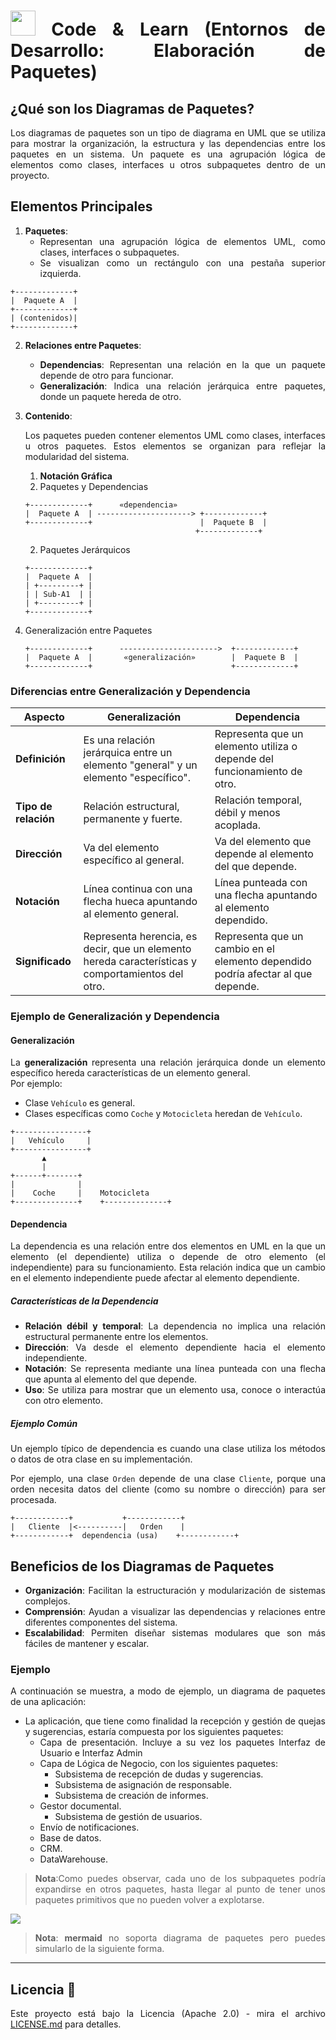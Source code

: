 <div align="justify">

# <img src=../../../../images/coding-book.png width="40"> Code & Learn (Entornos de Desarrollo: Elaboración de Paquetes)

## ¿Qué son los Diagramas de Paquetes?

Los diagramas de paquetes son un tipo de diagrama en UML que se utiliza para mostrar la organización, la estructura y las dependencias entre los paquetes en un sistema. Un paquete es una agrupación lógica de elementos como clases, interfaces u otros subpaquetes dentro de un proyecto.

## Elementos Principales

1. **Paquetes**:
   - Representan una agrupación lógica de elementos UML, como clases, interfaces o subpaquetes.
   - Se visualizan como un rectángulo con una pestaña superior izquierda.

```text
+-------------+
|  Paquete A  |
+-------------+
| (contenidos)|
+-------------+

```

2. **Relaciones entre Paquetes**:
   - **Dependencias**: Representan una relación en la que un paquete depende de otro para funcionar.
   - **Generalización**: Indica una relación jerárquica entre paquetes, donde un paquete hereda de otro.

3. **Contenido**:
  
    Los paquetes pueden contener elementos UML como clases, interfaces u otros paquetes. Estos elementos se organizan para reflejar la modularidad del sistema.

   1. **Notación Gráfica**
   2. Paquetes y Dependencias

    ```text
    +-------------+      «dependencia»
    |  Paquete A  | ---------------------> +-------------+
    +-------------+                        |  Paquete B  |
                                          +-------------+
    ```

   2. Paquetes Jerárquicos

    ```text
    +-------------+
    |  Paquete A  |
    | +---------+ |
    | | Sub-A1  | |
    | +---------+ |
    +-------------+
    ```

3. Generalización entre Paquetes

    ```text
    +-------------+      ---------------------->  +-------------+
    |  Paquete A  |       «generalización»        |  Paquete B  |
    +-------------+                               +-------------+
    ```

### Diferencias entre Generalización y Dependencia

| Aspecto                  | Generalización                                           | Dependencia                                               |
|--------------------------|----------------------------------------------------------|----------------------------------------------------------|
| **Definición**           | Es una relación jerárquica entre un elemento "general" y un elemento "específico". | Representa que un elemento utiliza o depende del funcionamiento de otro. |
| **Tipo de relación**     | Relación estructural, permanente y fuerte.               | Relación temporal, débil y menos acoplada.               |
| **Dirección**            | Va del elemento específico al general.                   | Va del elemento que depende al elemento del que depende. |
| **Notación**             | Línea continua con una flecha hueca apuntando al elemento general. | Línea punteada con una flecha apuntando al elemento dependido. |
| **Significado**          | Representa herencia, es decir, que un elemento hereda características y comportamientos del otro. | Representa que un cambio en el elemento dependido podría afectar al que depende. |

### Ejemplo de Generalización y Dependencia

#### Generalización

La **generalización** representa una relación jerárquica donde un elemento específico hereda características de un elemento general.  
Por ejemplo:

- Clase `Vehículo` es general.
- Clases específicas como `Coche` y `Motocicleta` heredan de `Vehículo`.

```text
+----------------+
|   Vehículo     |
+----------------+
       ▲
       |
+------+-------+
|              |
|    Coche     |    Motocicleta
+--------------+    +--------------+
```

#### Dependencia

La dependencia es una relación entre dos elementos en UML en la que un elemento (el dependiente) utiliza o depende de otro elemento (el independiente) para su funcionamiento. Esta relación indica que un cambio en el elemento independiente puede afectar al elemento dependiente.

##### Características de la Dependencia

- **Relación débil y temporal**: La dependencia no implica una relación estructural permanente entre los elementos.
- **Dirección**: Va desde el elemento dependiente hacia el elemento independiente.
- **Notación**: Se representa mediante una línea punteada con una flecha que apunta al elemento del que depende.
- **Uso**: Se utiliza para mostrar que un elemento usa, conoce o interactúa con otro elemento.

##### Ejemplo Común

Un ejemplo típico de dependencia es cuando una clase utiliza los métodos o datos de otra clase en su implementación.

Por ejemplo, una clase `Orden` depende de una clase `Cliente`, porque una orden necesita datos del cliente (como su nombre o dirección) para ser procesada.

```text
+------------+           +------------+
|   Cliente  |<----------|   Orden    |
+------------+  dependencia (usa)    +------------+
```

## Beneficios de los Diagramas de Paquetes

- **Organización**: Facilitan la estructuración y modularización de sistemas complejos.
- **Comprensión**: Ayudan a visualizar las dependencias y relaciones entre diferentes componentes del sistema.
- **Escalabilidad**: Permiten diseñar sistemas modulares que son más fáciles de mantener y escalar.

<!--
Los __diagramas de paquetes__ son una herramienta de modelado en UML que se utiliza para __organizar y estructurar__ _elementos en una aplicación_. Se centran en la agrupación lógica de elementos relacionados, proporcionando una vista jerárquica y modular del sistema.

## Estructura Básica del Diagrama

Un diagrama de paquetes está compuesto por "__paquetes__" que representan unidades de organización y agrupación. Estos paquetes pueden contener elementos como __clases, interfaces, subpaquetes__, y __otros elementos__ del sistema.


<img src="https://diagramasuml.com/wp-content/uploads/2018/08/paq2.png"/>

Un paquete además puede contener otro paquete.

Como ejemplo, un paquete que contiene otros paquetes tendría la siguiente representación:

<img src="https://diagramasuml.com/wp-content/uploads/2018/08/paq6.png" />

### Dependencia entre paquetes

Una dependencia entre paquetes representan que un paquete necesita de los elementos de otro paquete para poder funcionar con normalidad.

Se representa con una __flecha discontinua__ que va desde el paquete que requiere la función hasta el paquete que ofrece esa función.

<img src="https://diagramasuml.com/wp-content/uploads/2018/08/paq11.png" />

### Ejemplo

Ejemplo de paquete que incluye otros paquetes
En esta imagen se dice que el Paquete Origen depende del Paquete Destino para dar su servicio.

<img src="https://diagramasuml.com/wp-content/uploads/2018/08/paq12.png" />
-->

### Ejemplo

A continuación se muestra, a modo de ejemplo, un diagrama de paquetes de una aplicación:

- La aplicación, que tiene como finalidad la recepción y gestión de quejas y sugerencias, estaría compuesta por los siguientes paquetes:
  - Capa de presentación. Incluye a su vez los paquetes Interfaz de Usuario e Interfaz Admin
  - Capa de Lógica de Negocio, con los siguientes paquetes:
    - Subsistema de recepción de dudas y sugerencias.
     - Subsistema de asignación de responsable.
     - Subsistema de creación de informes.
  - Gestor documental.
     - Subsistema de gestión de usuarios.
   - Envío de notificaciones.
   - Base de datos.
   - CRM.
   - DataWarehouse.

>__Nota__:Como puedes observar, cada uno de los subpaquetes podría expandirse en otros paquetes, hasta llegar al punto de tener unos paquetes primitivos que no pueden volver a explotarse.

<img src="https://diagramasuml.com/wp-content/uploads/2018/08/psq15.png">

>__Nota__: __mermaid__ no soporta diagrama de paquetes pero puedes simularlo de la siguiente forma.
---

## Licencia 📄

Este proyecto está bajo la Licencia (Apache 2.0) - mira el archivo [LICENSE.md](../../LICENSE.md) para detalles.

</div>